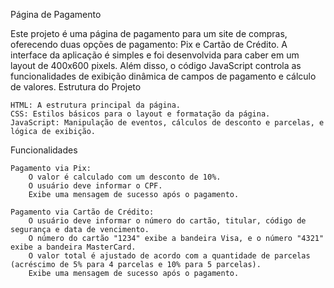 Página de Pagamento

Este projeto é uma página de pagamento para um site de compras, oferecendo duas opções de pagamento: Pix e Cartão de Crédito. A interface da aplicação é simples e foi desenvolvida para caber em um layout de 400x600 pixels. Além disso, o código JavaScript controla as funcionalidades de exibição dinâmica de campos de pagamento e cálculo de valores.
Estrutura do Projeto

    HTML: A estrutura principal da página.
    CSS: Estilos básicos para o layout e formatação da página.
    JavaScript: Manipulação de eventos, cálculos de desconto e parcelas, e lógica de exibição.

Funcionalidades

    Pagamento via Pix:
        O valor é calculado com um desconto de 10%.
        O usuário deve informar o CPF.
        Exibe uma mensagem de sucesso após o pagamento.

    Pagamento via Cartão de Crédito:
        O usuário deve informar o número do cartão, titular, código de segurança e data de vencimento.
        O número do cartão "1234" exibe a bandeira Visa, e o número "4321" exibe a bandeira MasterCard.
        O valor total é ajustado de acordo com a quantidade de parcelas (acréscimo de 5% para 4 parcelas e 10% para 5 parcelas).
        Exibe uma mensagem de sucesso após o pagamento.
